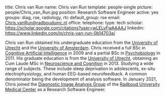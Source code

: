 title: Chris van Run
name: Chris van Run
template: people-single
picture: people/Chris_van_Run.jpg
position: Research Software Engineer
active: yes
groups: diag, rse, radiology, rtc
default_group: rse
email: Chris.vanRun@radboudumc.nl
office: 
telephone:
type: tech
scholar: https://scholar.google.com/citations?user=wLELvFwAAAAJ
linkedin: https://www.linkedin.com/in/chris-van-run-0b14703a/

Chris van Run obtained his undergraduate education from the [University of Utrecht](https://www.uu.nl/en) and the [University of Amsterdam](https://www.uva.nl/en). Chris received a full BSc in [Cognitive Artificial Intelligence](https://www.uu.nl/bachelors/kunstmatige-intelligentie) in 2009 and a partial BSc in [Psychobiology](https://www.uva.nl/programmas/bachelors/psychobiologie/psychobiologie.html) in 2011. His graduate education is from the [University of Utrecht](https://www.uu.nl/en), obtaining an Cum Laude MSc in [Neuroscience and Cognition](https://www.uu.nl/masters/en/neuroscience-and-cognition) in 2013. Studying a wide range of subjects. These include sleep deprivation in adolescents, ex-situ electrophysiology, and human EEG-based neurofeedback. A common denominator being the development of analysis software. In January 2021, Chris joined the [Diagnostic Image Analysis Group](https://www.diagnijmegen.nl/) of the [Radboud University Medical Center](https://www.radboudumc.nl/research) as a Research Software Engineer.
